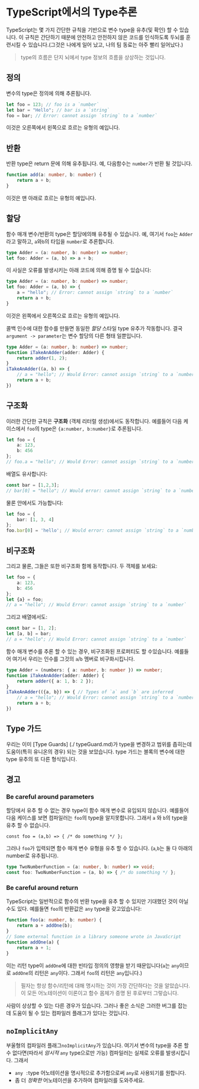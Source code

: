# TypeScript에서의 Type추론

TypeScript는 몇 가지 간단한 규칙을 기반으로 변수 type을 유추(및 확인) 할 수 있습니다. 이 규칙은 간단하기 때문에 안전하고 안전하지 않은 코드를 인식하도록 두뇌를 훈련시킬 수 있습니다.(그것은 나에게 일어 났고, 나의 팀 동료는 아주 빨리 일어났다.)

> type의 흐름은 단지 뇌에서 type 정보의 흐름을 상상하는 것입니다.

## 정의

변수의 type은 정의에 의해 추론됩니다.

```ts
let foo = 123; // foo is a `number`
let bar = "Hello"; // bar is a `string`
foo = bar; // Error: cannot assign `string` to a `number`
```

이것은 오른쪽에서 왼쪽으로 흐르는 유형의 예입니다.

## 반환

반환 type은 return 문에 의해 유추됩니다. 예, 다음함수는 `number`가 반환 될 것입니다.

```ts
function add(a: number, b: number) {
    return a + b;
}
```

이것은 맨 아래로 흐르는 유형의 예입니다.

## 할당
함수 매개 변수/반환의 type은  할당에의해 유추될 수 있습니다. 예, 여기서 `foo`는 `Adder`라고 말하고, `a`와`b`의 타입을 `number`로 추론합니다.

```ts
type Adder = (a: number, b: number) => number;
let foo: Adder = (a, b) => a + b;
```
이 사실은 오류를 발생시키는 아래 코드에 의해 증명 될 수 있습니다:

```ts
type Adder = (a: number, b: number) => number;
let foo: Adder = (a, b) => {
    a = "hello"; // Error: cannot assign `string` to a `number`
    return a + b;
}
```
이것은 왼쪽에서 오른쪽으로 흐르는 유형의 예입니다.

콜백 인수에 대한 함수를 만들면 동일한 *할당* 스타일 type 유추가 작동합니다. 결국 `argument -> parameter`는 변수 할당의 다른 형태 일뿐입니다.

```ts
type Adder = (a: number, b: number) => number;
function iTakeAnAdder(adder: Adder) {
    return adder(1, 2);
}
iTakeAnAdder((a, b) => {
    // a = "hello"; // Would Error: cannot assign `string` to a `number`
    return a + b;
})
```

## 구조화
이러한 간단한 규칙은 **구조화** (객체 리터럴 생성)에서도 동작합니다. 예를들어 다음 케이스에서 `foo`의 type은 `{a:number, b:number}`로 추론됩니다.

```ts
let foo = {
    a: 123,
    b: 456
};
// foo.a = "hello"; // Would Error: cannot assign `string` to a `number`
```

배열도 유사합니다:
```ts
const bar = [1,2,3];
// bar[0] = "hello"; // Would error: cannot assign `string` to a `number`
```
물론 안에서도 가능합니다:

```ts
let foo = {
    bar: [1, 3, 4]
};
foo.bar[0] = 'hello'; // Would error: cannot assign `string` to a `number`
```

## 비구조화
그리고 물론, 그들은 또한 비구조화 함께 동작합니다. 두 객체를 보세요:

```ts
let foo = {
    a: 123,
    b: 456
};
let {a} = foo;
// a = "hello"; // Would Error: cannot assign `string` to a `number`
```
그리고 배열에서도:

```ts
const bar = [1, 2];
let [a, b] = bar;
// a = "hello"; // Would Error: cannot assign `string` to a `number`
```

함수 매개 변수를 추론 할 수 있는 경우, 비구조화된 프로퍼티도 할 수있습니다. 예를들어 여기서 우리는 인수를 그것의 `a`/`b` 멤버로 비구화시킵니다.

```ts
type Adder = (numbers: { a: number, b: number }) => number;
function iTakeAnAdder(adder: Adder) {
    return adder({ a: 1, b: 2 });
}
iTakeAnAdder(({a, b}) => { // Types of `a` and `b` are inferred
    // a = "hello"; // Would Error: cannot assign `string` to a `number`
    return a + b;
})
```

## Type 가드
우리는 이미 [Type Guards] (./ typeGuard.md)가 type을 변경하고 범위를 좁히는데 도움이(특히 유니온의 경우) 되는 것을 보았습니다. 
type 가드는 블록의 변수에 대한 type 유추의 또 다른 형식입니다.


## 경고

### Be careful around parameters

할당에서 유추 할 수 없는 경우 type이 함수 매개 변수로 유입되지 않습니다. 예를들어 다음 케이스를 보면 컴파일러는 `foo`의 type을 알지못합니다. 그래서 `a` 와 `b`의 type을 유추 할 수 없습니다.

```t
const foo = (a,b) => { /* do something */ };
```

그러나 `foo`가 입력되면 함수 매개 변수 유형을 유추 할 수 있습니다. (`a`,`b`는 둘 다 아래의 number로 유추됩니다).

```ts
type TwoNumberFunction = (a: number, b: number) => void;
const foo: TwoNumberFunction = (a, b) => { /* do something */ };
```

### Be careful around return

TypeScript는 일반적으로 함수의 반환 type을 유추 할 수 있지만 기대했던 것이 아닐 수도 있다. 예를들면 `foo`의 반환값은 `any` type을 갖고있습니다:
```ts
function foo(a: number, b: number) {
    return a + addOne(b);
}
// Some external function in a library someone wrote in JavaScript
function addOne(a) {
    return a + 1;
}
```

이는 리턴 type이 `addOne`에 대한 빈타입 정의의 영향을 받기 때문입니다(`a`는 `any`이므로 `addOne`의 리턴은 `any`이다. 그래서 `foo`의 리턴은 `any`입니다.)

> 필자는 항상 함수/리턴에 대해 명시하는 것이 가장 간단하다는 것을 알았습니다. 이 모든 어노테이션이 이론이고 함수 몸체가 증명 된 후로부터 그렇습니다. 

사람이 상상할 수 있는 다른 경우가 있습니다. 그러나 좋은 소식은 그러한 버그를 잡는 데 도움이 될 수 있는 컴파일러 플래그가 있다는 것입니다.

## `noImplicitAny`

부울형의 컴파일러 플래그`noImplicitAny`가 있습니다. 여기서 변수의 type을 추론 할 수 없다면(따라서 *암시적* `any` type으로만 가능) 컴파일러는 실제로 오류를 발생시킵니다. 그래서

* `any :`type 어노테이션을 명시적으로 추가함으로써 `any`로 사용되기를 원합니다. 
* 좀 더 *정확한* 어노테이션을 추가하여 컴파일러를 도와주세요.
